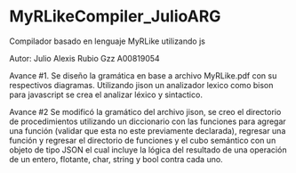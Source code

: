 # MyRLikeCompiler_JulioARG
Compilador basado en lenguaje MyRLike utilizando js

Autor: 
    Julio Alexis Rubio Gzz
    A00819054

Avance #1. Se diseño la gramática en base a archivo MyRLike.pdf con su respectivos diagramas. Utilizando jison un analizador lexico como bison para javascript se crea el analizar léxico y sintactico.

Avance #2 Se modificó la gramático del archivo jison, se creo el directorio de procedimientos utilizando un diccionario con las funciones para agregar una función (validar que esta no este previamente declarada), regresar una función y regresar el directorio de funciones y el cubo semántico con un objeto de tipo JSON el cual incluye la lógica del resultado de una operación de un entero, flotante, char, string y bool contra cada uno. 